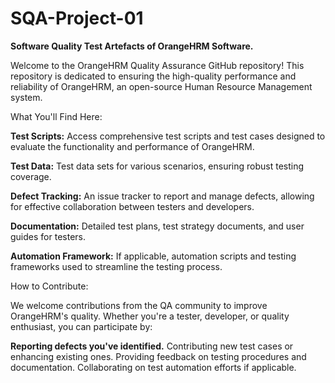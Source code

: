 # SQA-Project-01
**Software Quality Test Artefacts of OrangeHRM Software.** 

Welcome to the OrangeHRM Quality Assurance GitHub repository! This repository is dedicated to ensuring the high-quality performance and reliability of OrangeHRM, an open-source Human Resource Management system.

What You'll Find Here:

**Test Scripts:** Access comprehensive test scripts and test cases designed to evaluate the functionality and performance of OrangeHRM.

**Test Data:** Test data sets for various scenarios, ensuring robust testing coverage.

**Defect Tracking:** An issue tracker to report and manage defects, allowing for effective collaboration between testers and developers.

**Documentation:** Detailed test plans, test strategy documents, and user guides for testers.

**Automation Framework:** If applicable, automation scripts and testing frameworks used to streamline the testing process.

How to Contribute:

We welcome contributions from the QA community to improve OrangeHRM's quality. Whether you're a tester, developer, or quality enthusiast, you can participate by:

**Reporting defects you've identified.**
Contributing new test cases or enhancing existing ones.
Providing feedback on testing procedures and documentation.
Collaborating on test automation efforts if applicable.







